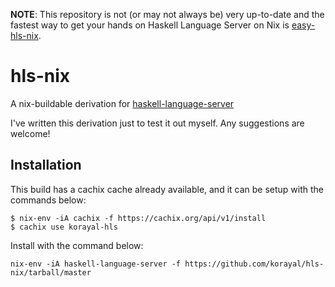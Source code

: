 **NOTE**: This repository is not (or may not always be) very up-to-date and the fastest way to get your hands on Haskell Language Server on Nix is [easy-hls-nix](https://github.com/jkachmar/easy-hls-nix).

# hls-nix

A nix-buildable derivation for [haskell-language-server](https://github.com/haskell/haskell-language-server)

I've written this derivation just to test it out myself. Any suggestions are welcome!

## Installation

This build has a cachix cache already available, and it can be setup with the
commands below:

```
$ nix-env -iA cachix -f https://cachix.org/api/v1/install
$ cachix use korayal-hls
```

Install with the command below:

```
nix-env -iA haskell-language-server -f https://github.com/korayal/hls-nix/tarball/master
```

